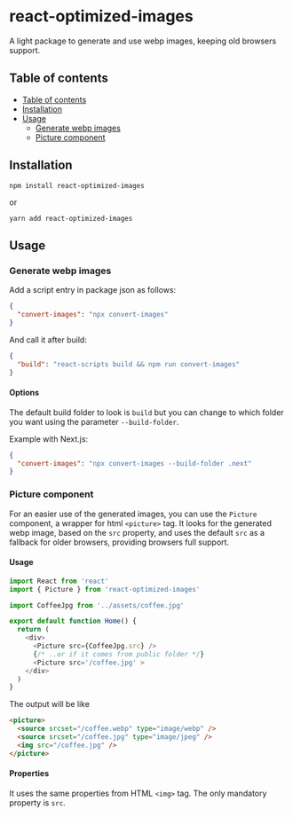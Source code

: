 # react-optimized-images

A light package to generate and use webp images, keeping old browsers support.

## Table of contents

- [Table of contents](#table-of-contents)
- [Installation](#installation)
- [Usage](#usage)
  - [Generate webp images](#generate-webp-images)
  - [Picture component](#picture-component)

## Installation

```
npm install react-optimized-images
```

or

```
yarn add react-optimized-images
```

## Usage

### Generate webp images

Add a script entry in package json as follows:

```json
{
  "convert-images": "npx convert-images"
}
```

And call it after build:

```json
{
  "build": "react-scripts build && npm run convert-images"
}
```

#### Options

The default build folder to look is `build` but you can change to which folder you want using the parameter `--build-folder`.

Example with Next.js:

```json
{
  "convert-images": "npx convert-images --build-folder .next"
}
```

### Picture component

For an easier use of the generated images, you can use the `Picture` component, a wrapper for html `<picture>` tag. It looks for the generated webp image, based on the `src` property, and uses the default `src` as a fallback for older browsers, providing browsers full support.

#### Usage

```javascript
import React from 'react'
import { Picture } from 'react-optimized-images'

import CoffeeJpg from '../assets/coffee.jpg'

export default function Home() {
  return (
    <div>
      <Picture src={CoffeeJpg.src} />
      {/* ..or if it comes from public folder */}
      <Picture src='/coffee.jpg' >
    </div>
  )
}
```

The output will be like

```html
<picture>
  <source srcset="/coffee.webp" type="image/webp" />
  <source srcset="/coffee.jpg" type="image/jpeg" />
  <img src="/coffee.jpg" />
</picture>
```

#### Properties

It uses the same properties from HTML `<img>` tag. The only mandatory property is `src`.

